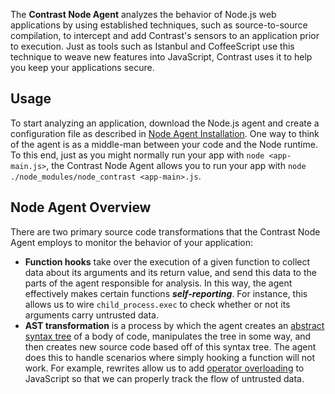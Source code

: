 <!--
title: "Node.js Agent Overview "
description: "Troubleshooting the Node.js Agent"
tags: "installation NodeJS agent troubleshooting"
-->

The **Contrast Node Agent** analyzes the behavior of Node.js web applications by using established techniques, such as source-to-source compilation, to intercept and add Contrast's sensors to an application prior to execution. Just as tools such as Istanbul and CoffeeScript use this technique to weave new features into JavaScript, Contrast uses it to help you keep your applications secure.

## Usage
To start analyzing an application, download the Node.js agent and create a configuration file as described in [Node Agent Installation](installation-node.html#node-install).
One way to think of the agent is as a middle-man between your code and the Node runtime. To this end, just as you might normally run your app with ```node <app-main.js>```, the Contrast Node Agent allows you to run your app with ```node ./node_modules/node_contrast <app-main>.js```.

## Node Agent Overview
There are two primary source code transformations that the Contrast Node Agent employs to monitor the behavior of your application:
* **Function hooks** take over the execution of a given function to collect data about its arguments and its return value, and send this data to the parts of the agent responsible for analysis. In this way, the agent effectively makes certain functions ***self-reporting***. For instance, this allows us to wire ```child_process.exec``` to check whether or not its arguments carry untrusted data.
* **AST transformation** is a process by which the agent creates an [abstract syntax tree](https://en.wikipedia.org/wiki/Abstract_syntax_tree) of a body of code, manipulates the tree in some way, and then creates new source code based off of this syntax tree. The agent does this to handle scenarios where simply hooking a function will not work. For example, rewrites allow us to add [operator overloading](https://en.wikipedia.org/wiki/Operator_overloading) to JavaScript so that we can properly track the flow of untrusted data.

